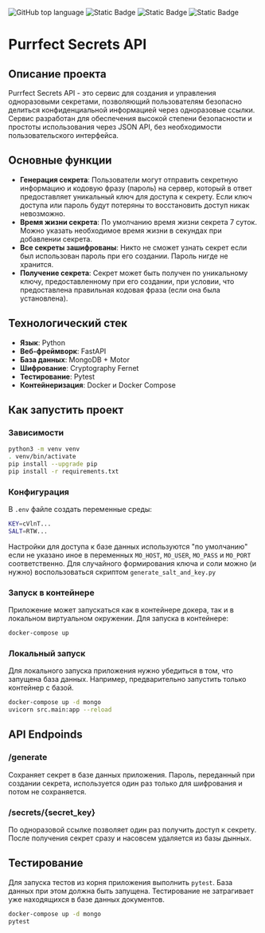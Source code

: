 ![GitHub top language](https://img.shields.io/github/languages/top/Draniev/purrfect_secrets?style=flat&logo=python&logoColor=FFFFFF&labelColor=%233776AB)
![Static Badge](https://img.shields.io/badge/FastAPI-%23009688?style=flat&logo=fastapi&logoColor=%23FFFFFF)
![Static Badge](https://img.shields.io/badge/MongoDB-%23DDE072?style=flat&logo=mongodb&logoColor=%2347A248)
![Static Badge](https://img.shields.io/badge/Docker-%232496ED?style=flat&logo=docker&logoColor=%23FFFFFF)
# Purrfect Secrets API

## Описание проекта

Purrfect Secrets API - это сервис для создания и управления одноразовыми секретами, позволяющий пользователям безопасно делиться конфиденциальной информацией через одноразовые ссылки. Сервис разработан для обеспечения высокой степени безопасности и простоты использования через JSON API, без необходимости пользовательского интерфейса.

## Основные функции

- **Генерация секрета**: Пользователи могут отправить секретную информацию и кодовую фразу (пароль) на сервер, который в ответ предоставляет уникальный ключ для доступа к секрету. Если ключ доступа или пароль будут потеряны то восстановить доступ никак невозможно.
- **Время жизни секрета**: По умолчанию время жизни секрета 7 суток. Можно указать необходимое время жизни в секундах при добавлении секрета.
- **Все секреты зашифрованы**: Никто не сможет узнать секрет если был использован пароль при его создании. Пароль нигде не хранится.
- **Получение секрета**: Секрет может быть получен по уникальному ключу, предоставленному при его создании, при условии, что предоставлена правильная кодовая фраза (если она была установлена).

## Технологический стек

- **Язык**: Python
- **Веб-фреймворк**: FastAPI
- **База данных**: MongoDB + Motor
- **Шифрование**: Cryptography Fernet
- **Тестирование**: Pytest
- **Контейнеризация**: Docker и Docker Compose

## Как запустить проект

### Зависимости

```bash
python3 -m venv venv
. venv/bin/activate
pip install --upgrade pip
pip install -r requirements.txt
```

### Конфигурация

В `.env` файле создать переменные среды:
```bash
KEY=cVlnT...
SALT=RTW...
```
Настройки для доступа к базе данных используются "по умолчанию" если не указано иное в переменных `MO_HOST`, `MO_USER`, `MO_PASS` и `MO_PORT` соответственно.
Для случайного формирования ключа и соли можно (и нужно) воспользоваться скриптом `generate_salt_and_key.py`

### Запуск в контейнере

Приложение может запускаться как в контейнере докера, так и в локальном виртуальном окружении. Для запуска в контейнере:

```bash
docker-compose up
```

### Локальный запуск 

Для локального запуска приложения нужно убедиться в том, что запущена база данных. Например, предварительно запустить только контейнер с базой. 

```bash
docker-compose up -d mongo
uvicorn src.main:app --reload
```

## API Endpoinds

### /generate

Сохраняет секрет в базе данных приложения. Пароль, переданный при создании секрета, используется один раз только для шифрования и потом не сохраняется.

### /secrets/{secret_key}

По одноразовой ссылке позволяет один раз получить доступ к секрету. После получения секрет сразу и насовсем удаляется из базы дынных.

## Тестирование

Для запуска тестов из корня приложения выполнить `pytest`. База данных при этом должна быть запущена.
Тестирование не затрагивает уже находящихся в базе данных документов.
```bash
docker-compose up -d mongo
pytest
```
